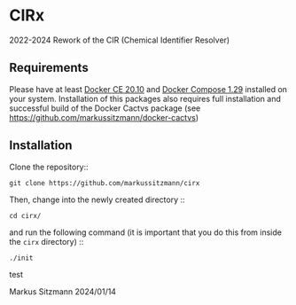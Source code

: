# CIRx 

2022-2024 Rework of the CIR (Chemical Identifier Resolver)

## Requirements

Please have at least [Docker CE 20.10](<https://docs.docker.com/engine/installation/>) and 
[Docker Compose 1.29](<https://docs.docker.com/compose/install/>) installed on your system.
Installation of this packages also requires full installation and successful build of the Docker Cactvs package 
(see https://github.com/markussitzmann/docker-cactvs) 

## Installation

Clone the repository::

    git clone https://github.com/markussitzmann/cirx

Then, change into the newly created directory ::

    cd cirx/

and run the following command (it is important that you do this from inside the `cirx` directory) ::

    ./init


test

Markus Sitzmann
2024/01/14

